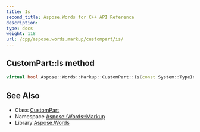 ```yaml
---
title: Is
second_title: Aspose.Words for C++ API Reference
description: 
type: docs
weight: 118
url: /cpp/aspose.words.markup/custompart/is/
---
```

## CustomPart::Is method




```cpp
virtual bool Aspose::Words::Markup::CustomPart::Is(const System::TypeInfo &target) const override
```

## See Also

* Class [CustomPart](../)
* Namespace [Aspose::Words::Markup](../../)
* Library [Aspose.Words](../../../)
